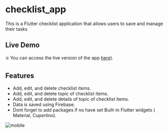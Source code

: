 
# checklist_app
This is a Flutter checklist application that allows users to save and manage their tasks

## Live Demo

❇️ You can access the live version of the app [here]([https://ahmedelshamy4.github.io/flutter-web-app-demo/])).

## Features

- Add, edit, and delete checklist items.
- Add, edit, and delete topic of checklist items.
- Add, edit, and delete details of topic of checklist items.
- Data is saved using Firebase.
- Dont forget to add packages if no have set Built-in Flutter widgets ( Material, Cupertino).

![mobile](https://github.com/user-attachments/assets/4110aadd-ab1b-4b35-915b-94928a4d2764)
